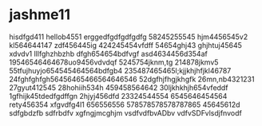 # jashme11
hisdfgd411
hellob4551
erggedfgdfgdfgdfg
58245255545
hjm4456545v2
kl564644147
zdf456445ig
424245454vfdff
54654ghj43
ghjhtuj45645 xdvdv1
lllfghzhbzhb
dfgh654654bdfvgf
asd4634456d354af
19546546464678uo9456vdvdqf
5245754jknm,tg
214878jkmv5
55tfujhuyjo654545464564bdfgb4
235487465465l;kjjkhjhfjkl46787
24fghfghfgh56456465466564646546
52dgfhjfhgjkhgfk
26mn,nb4321231
27gyut412545
28hohiih534h
459458564642
30ljkhkhjh654vfeddf
1gfhijk45tdedfgdffgn
2hjyj456dfd
23324544554
6545646454564
rety456354
xfgvdfg4l1
656556556
578578578578787865
45645612d
sdfgbdzfb
sdfrbdfv
xgfngjmcghjm
vsdfvdfbvADbv
vdfvSDFvlsdjfnvodf

